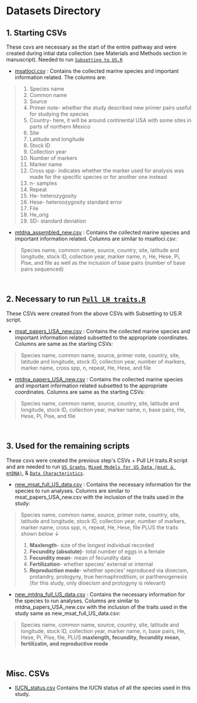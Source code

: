 # Datasets Directory

## 1. Starting CSVs
These csvs are necessary as the start of the entire pathway and were created during intial data collection (see Materials and Methods section in manuscript). Needed to run [`Subsetting to US.R`](https://github.com/pinskylab/marial_diversity/blob/master/Scripts/Subsetting%20to%20US%20data.R)

* [msatloci.csv](https://github.com/pinskylab/marial_diversity/blob/master/Datasets/msatloci.csv) : Contains the collected marine species and important information related.
The columns are: 
> 1) Species name
> 2) Common name
> 3) Source
> 4) Primer note- whether the study described new primer pairs useful for studying the species
> 5) Country- here, it will be around continental USA with some sites in parts of northern Mexico 
> 6) Site
> 7) Latitude and longitude
> 8) Stock ID
> 9) Collection year
> 10) Number of markers 
> 11) Marker name 
> 12) Cross spp- indicates whether the marker used for analysis was made for the specific species or for another one instead
> 13) n- samples
> 14) Repeat
> 15) He- heterozygosity
> 16) Hese- heteroozygosity standard error
> 17) File
> 18) He_orig
> 19) SD- standard deviation

* [mtdna_assembled_new.csv](https://github.com/pinskylab/marial_diversity/blob/master/Datasets/mtdna_assembled_new.csv) : Contains the collected marine species and important information related. Columns are similar to msatloci.csv:
> Species name, common name, source, country, site, latitude and longitude, stock ID, collection year, marker name, n, He, Hese, Pi, Pise, and file as well as the inclusion of base pairs (number of base pairs sequenced)

<br />

## 2. Necessary to run [`Pull LH traits.R`](https://github.com/pinskylab/marial_diversity/blob/master/Scripts/Pull%20LH%20traits.R)
These CSVs were created from the above CSVs with Subsetting to US.R script.

* [msat_papers_USA_new.csv](https://github.com/pinskylab/marial_diversity/blob/master/Datasets/msat_papers_USA_new.csv) : Contains the collected marine species and important information related subsetted to the appropriate coordinates. Columns are same as the starting CSVs: 
> Species name, common name, source, primer note, country, site, latitude and longitude, stock ID, collection year, number of markers, marker name, cross spp, n, repeat, He, Hese, and file

* [mtdna_papers_USA_new.csv](https://github.com/pinskylab/marial_diversity/blob/master/Datasets/mtdna_papers_USA_new.csv) : Contains the collected marine species and important information related subsetted to the appropriate coordinates. Columns are same as the starting CSVs: 
> Species name, common name, source, country, site, latitude and longitude, stock ID, collection year, marker name, n, base pairs, He, Hese, Pi, Pise, and file 

<br />

## 3. Used for the remaining scripts

These csvs were created the previous step's CSVs + Pull LH traits.R script and are needed to run [`US Graphs`](https://github.com/pinskylab/marial_diversity/blob/master/Scripts/Subsetting%20to%20US%20data.R), [`Mixed Models for US Data (msat & mtDNA)`](https://github.com/pinskylab/marial_diversity/blob/master/Scripts/Mixed%20Models%20for%20US%20Data%20(msat%20%26%20mtDNA).R), & [`Data Characteristics`](https://github.com/pinskylab/marial_diversity/blob/master/Scripts/Data%20charactersitics.R).

* [new_msat_full_US_data.csv](https://github.com/pinskylab/marial_diversity/blob/master/Datasets/new_msat_full_US_data.csv) : Contains the necessary information for the species to run analyses. Columns are similar to msat_papers_USA_new.csv with the inclusion of the traits used in the study:
> Species name, common name, source, primer note, country, site, latitude and longitude, stock ID, collection year, number of markers, marker name, cross spp, n, repeat, He, Hese, file PLUS the traits shown below &#8595;
> 
> 1) **Maxlength**- size of the longest individual recorded
> 2) **Fecundity (absolute)**- total number of eggs in a female
> 3) **Fecundity mean**- mean of fecundity data
> 4) **Fertilization**- whether species' external or internal
> 5) **Reproduction mode**- whether species' reproduced via dioecism, protandry, protogyny, true hermaphroditism, or parthenogenesis (for this study, only dioecism and protogyny is relevant)

* [new_mtdna_full_US_data.csv](https://github.com/pinskylab/marial_diversity/blob/master/Datasets/new_mtdna_full_US_data.csv) : Contains the necessary information for the species to run analyses. Columns are similar to mtdna_papers_USA_new.csv with the inclusion of the traits used in the study same as new_msat_full_US_data.csv:
> Species name, common name, source, country, site, latitude and longitude, stock ID, collection year, marker name, n, base pairs, He, Hese, Pi, Pise, file, PLUS **maxlength, fecundity, fecundity mean, fertilizatin, and reproductive mode**

<br />

## Misc. CSVs

* [IUCN_status.csv](https://github.com/pinskylab/marial_diversity/blob/master/Datasets/IUCN_status.csv)
Contains the IUCN status of all the species used in this study.
